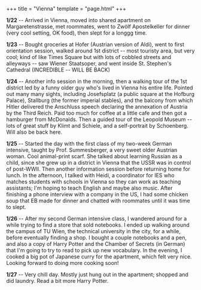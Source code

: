 +++
title = "Vienna"
template = "page.html"
+++

**1/22** -- Arrived in Vienna, moved into shared apartment on Margaretenstrasse, met roommates, went to Zwölf Apostelkeller for dinner (very cool setting, OK food), then slept for a longgg time.

**1/23** -- Bought groceries at Hofer (Austrian version of Aldi), went to first orientation session, walked around 1st district -- most touristy area, but very cool; kind of like Times Square but with lots of cobbled streets and alleyways -- saw Wiener Staatsoper, and went inside St. Stephen's Cathedral (INCREDIBLE -- WILL BE BACK)

**1/24** -- Another info session in the morning, then a walking tour of the 1st district led by a funny older guy who's lived in Vienna his entire life. Pointed out many many sights, including Josefsplatz (a public square at the Hofburg Palace), Stallburg (the former imperial stables), and the balcony from which Hitler delivered the Anschluss speech declaring the annexation of Austria by the Third Reich. Paid too much for coffee at a little cafe and then got a hamburger from McDonalds. Then a guided tour of the Leopold Museum -- lots of great stuff by Klimt and Schiele, and a self-portrait by Schoenberg. Will also be back here.

**1/25** -- Started the day with the first class of my two-week German intensive, taught by Prof. Summesberger, a very sweet older Austrian woman. Cool animal-print scarf. She talked about learning Russian as a child, since she grew up in a district in Vienna that the USSR was in control of post-WWII. Then another information session before returning home for lunch. In the afternoon, I talked with Heidi, a coordinator for IES who matches students with schools in Vienna so they can work as teaching assistants; I'm hoping to teach English and maybe also music. After finishing a phone interview with a company in the US, I had some chicken soup that EB made for dinner and chatted with roommates until it was time to slept.

**1/26** -- After my second German intensive class, I wandered around for a while trying to find a store that sold notebooks. I ended up walking around the campus of TU Wien, the technical university in the city, for a while, before eventually finding a shop. I bought a couple notebooks and a pen, and also a copy of Harry Potter and the Chamber of Secrets (in German) that I'm going to try to read to pick up new vocabulary. In the evening, I cooked a big pot of Japanese curry for the apartment, which felt very nice. Looking forward to doing more cooking soon!

**1/27** -- Very chill day. Mostly just hung out in the apartment; shopped and did laundry. Read a bit more Harry Potter.